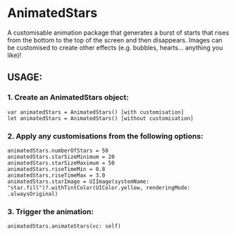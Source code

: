 # AnimatedStars

A customisable animation package that generates a burst of starts that rises from the bottom to the top of the screen and then disappears. Images can be customised to create other effects (e.g. bubbles, hearts... anything you like)!


## USAGE:

### 1. Create an AnimatedStars object:
```
var animatedStars = AnimatedStars() [with customisation]
let animatedStars = AnimatedStars() [without customisation]
```

### 2. Apply any customisations from the following options:
```
animatedStars.numberOfStars = 50
animatedStars.starSizeMinimum = 20
animatedStars.starSizeMaximum = 50
animatedStars.riseTimeMin = 0.8
animatedStars.riseTimeMax = 3.0
animatedStars.starImage = UIImage(systemName: "star.fill")?.withTintColor(UIColor.yellow, renderingMode: .alwaysOriginal)
```

### 3. Trigger the animation:
`animatedStars.animateStars(vc: self)`


